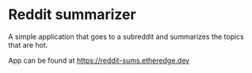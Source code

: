 # Reddit summarizer

A simple application that goes to a subreddit and summarizes the topics that are hot.

App can be found at https://reddit-sums.etheredge.dev
